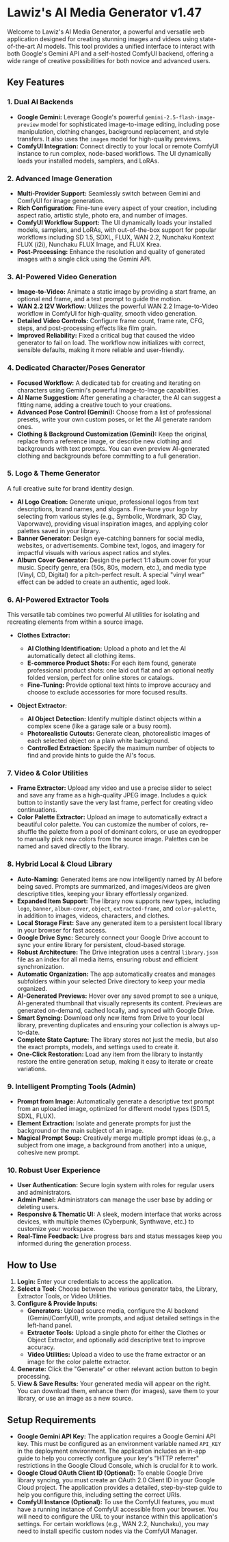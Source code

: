 # Lawiz's AI Media Generator v1.47

Welcome to Lawiz's AI Media Generator, a powerful and versatile web application designed for creating stunning images and videos using state-of-the-art AI models. This tool provides a unified interface to interact with both Google's Gemini API and a self-hosted ComfyUI backend, offering a wide range of creative possibilities for both novice and advanced users.

## Key Features

### 1. Dual AI Backends
- **Google Gemini:** Leverage Google's powerful `gemini-2.5-flash-image-preview` model for sophisticated image-to-image editing, including pose manipulation, clothing changes, background replacement, and style transfers. It also uses the `imagen` model for high-quality previews.
- **ComfyUI Integration:** Connect directly to your local or remote ComfyUI instance to run complex, node-based workflows. The UI dynamically loads your installed models, samplers, and LoRAs.

### 2. Advanced Image Generation
- **Multi-Provider Support:** Seamlessly switch between Gemini and ComfyUI for image generation.
- **Rich Configuration:** Fine-tune every aspect of your creation, including aspect ratio, artistic style, photo era, and number of images.
- **ComfyUI Workflow Support:** The UI dynamically loads your installed models, samplers, and LoRAs, with out-of-the-box support for popular workflows including SD 1.5, SDXL, FLUX, WAN 2.2, Nunchaku Kontext FLUX (i2i), Nunchaku FLUX Image, and FLUX Krea.
- **Post-Processing:** Enhance the resolution and quality of generated images with a single click using the Gemini API.

### 3. AI-Powered Video Generation
- **Image-to-Video:** Animate a static image by providing a start frame, an optional end frame, and a text prompt to guide the motion.
- **WAN 2.2 I2V Workflow:** Utilizes the powerful WAN 2.2 Image-to-Video workflow in ComfyUI for high-quality, smooth video generation.
- **Detailed Video Controls:** Configure frame count, frame rate, CFG, steps, and post-processing effects like film grain.
- **Improved Reliability:** Fixed a critical bug that caused the video generator to fail on load. The workflow now initializes with correct, sensible defaults, making it more reliable and user-friendly.

### 4. Dedicated Character/Poses Generator
- **Focused Workflow:** A dedicated tab for creating and iterating on characters using Gemini's powerful Image-to-Image capabilities.
- **AI Name Suggestion:** After generating a character, the AI can suggest a fitting name, adding a creative touch to your creations.
- **Advanced Pose Control (Gemini):** Choose from a list of professional presets, write your own custom poses, or let the AI generate random ones.
- **Clothing & Background Customization (Gemini):** Keep the original, replace from a reference image, or describe new clothing and backgrounds with text prompts. You can even preview AI-generated clothing and backgrounds before committing to a full generation.

### 5. Logo & Theme Generator
A full creative suite for brand identity design.

- **AI Logo Creation:** Generate unique, professional logos from text descriptions, brand names, and slogans. Fine-tune your logo by selecting from various styles (e.g., Symbolic, Wordmark, 3D Clay, Vaporwave), providing visual inspiration images, and applying color palettes saved in your library.
- **Banner Generator:** Design eye-catching banners for social media, websites, or advertisements. Combine text, logos, and imagery for impactful visuals with various aspect ratios and styles.
- **Album Cover Generator:** Design the perfect 1:1 album cover for your music. Specify genre, era (50s, 80s, modern, etc.), and media type (Vinyl, CD, Digital) for a pitch-perfect result. A special "vinyl wear" effect can be added to create an authentic, aged look.

### 6. AI-Powered Extractor Tools
This versatile tab combines two powerful AI utilities for isolating and recreating elements from within a source image.

- **Clothes Extractor:**
  - **AI Clothing Identification:** Upload a photo and let the AI automatically detect all clothing items.
  - **E-commerce Product Shots:** For each item found, generate professional product shots: one laid out flat and an optional neatly folded version, perfect for online stores or catalogs.
  - **Fine-Tuning:** Provide optional text hints to improve accuracy and choose to exclude accessories for more focused results.

- **Object Extractor:**
  - **AI Object Detection:** Identify multiple distinct objects within a complex scene (like a garage sale or a busy room).
  - **Photorealistic Cutouts:** Generate clean, photorealistic images of each selected object on a plain white background.
  - **Controlled Extraction:** Specify the maximum number of objects to find and provide hints to guide the AI's focus.

### 7. Video & Color Utilities
- **Frame Extractor:** Upload any video and use a precise slider to select and save any frame as a high-quality JPEG image. Includes a quick button to instantly save the very last frame, perfect for creating video continuations.
- **Color Palette Extractor:** Upload an image to automatically extract a beautiful color palette. You can customize the number of colors, re-shuffle the palette from a pool of dominant colors, or use an eyedropper to manually pick new colors from the source image. Palettes can be named and saved directly to the library.

### 8. Hybrid Local & Cloud Library
- **Auto-Naming:** Generated items are now intelligently named by AI before being saved. Prompts are summarized, and images/videos are given descriptive titles, keeping your library effortlessly organized.
- **Expanded Item Support:** The library now supports new types, including `logo`, `banner`, `album-cover`, `object`, `extracted-frame`, and `color-palette`, in addition to images, videos, characters, and clothes.
- **Local Storage First:** Save any generated item to a persistent local library in your browser for fast access.
- **Google Drive Sync:** Securely connect your Google Drive account to sync your entire library for persistent, cloud-based storage.
- **Robust Architecture:** The Drive integration uses a central `library.json` file as an index for all media items, ensuring robust and efficient synchronization.
- **Automatic Organization:** The app automatically creates and manages subfolders within your selected Drive directory to keep your media organized.
- **AI-Generated Previews:** Hover over any saved prompt to see a unique, AI-generated thumbnail that visually represents its content. Previews are generated on-demand, cached locally, and synced with Google Drive.
- **Smart Syncing:** Download only new items from Drive to your local library, preventing duplicates and ensuring your collection is always up-to-date.
- **Complete State Capture:** The library stores not just the media, but also the exact prompts, models, and settings used to create it.
- **One-Click Restoration:** Load any item from the library to instantly restore the entire generation setup, making it easy to iterate or create variations.

### 9. Intelligent Prompting Tools (Admin)
- **Prompt from Image:** Automatically generate a descriptive text prompt from an uploaded image, optimized for different model types (SD1.5, SDXL, FLUX).
- **Element Extraction:** Isolate and generate prompts for just the background or the main subject of an image.
- **Magical Prompt Soup:** Creatively merge multiple prompt ideas (e.g., a subject from one image, a background from another) into a unique, cohesive new prompt.

### 10. Robust User Experience
- **User Authentication:** Secure login system with roles for regular users and administrators.
- **Admin Panel:** Administrators can manage the user base by adding or deleting users.
- **Responsive & Thematic UI:** A sleek, modern interface that works across devices, with multiple themes (Cyberpunk, Synthwave, etc.) to customize your workspace.
- **Real-Time Feedback:** Live progress bars and status messages keep you informed during the generation process.

## How to Use

1.  **Login:** Enter your credentials to access the application.
2.  **Select a Tool:** Choose between the various generator tabs, the Library, Extractor Tools, or Video Utilities.
3.  **Configure & Provide Inputs:**
    -   **Generators:** Upload source media, configure the AI backend (Gemini/ComfyUI), write prompts, and adjust detailed settings in the left-hand panel.
    -   **Extractor Tools:** Upload a single photo for either the Clothes or Object Extractor, and optionally add descriptive text to improve accuracy.
    -   **Video Utilities:** Upload a video to use the frame extractor or an image for the color palette extractor.
4.  **Generate:** Click the "Generate" or other relevant action button to begin processing.
5.  **View & Save Results:** Your generated media will appear on the right. You can download them, enhance them (for images), save them to your library, or use an image as a new source.

## Setup Requirements

-   **Google Gemini API Key:** The application requires a Google Gemini API key. This must be configured as an environment variable named `API_KEY` in the deployment environment. The application includes an in-app guide to help you correctly configure your key's "HTTP referrer" restrictions in the Google Cloud Console, which is crucial for it to work.
-   **Google Cloud OAuth Client ID (Optional):** To enable Google Drive library syncing, you must create an OAuth 2.0 Client ID in your Google Cloud project. The application provides a detailed, step-by-step guide to help you configure this, including setting the correct URIs.
-   **ComfyUI Instance (Optional):** To use the ComfyUI features, you must have a running instance of ComfyUI accessible from your browser. You will need to configure the URL to your instance within this application's settings. For certain workflows (e.g., WAN 2.2, Nunchaku), you may need to install specific custom nodes via the ComfyUI Manager.